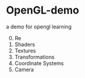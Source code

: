 # OpenGL-demo
a demo for opengl learning

0. Re
1. Shaders
2. Textures
3. Transformations
4. Coordinate Systems
5. Camera